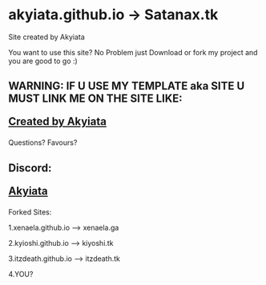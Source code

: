 
# akyiata.github.io -> Satanax.tk
Site created by Akyiata

You want to use this site? No Problem just Download or fork my project and you are good to go :)

WARNING: IF U USE MY TEMPLATE aka SITE U MUST LINK ME ON THE SITE LIKE: <a href="http://github.com/akyiata" target="_blank"><p>Created by Akyiata</p></a>
-----
Questions? Favours?

Discord: <a href="https://discordapp.com/users/444625196272582686" target="_blank"><p>Akyiata</p></a>
-----
Forked Sites:

1.xenaela.github.io     --> xenaela.ga

2.kyioshi.github.io     --> kiyoshi.tk

3.itzdeath.github.io    --> itzdeath.tk

4.YOU?

